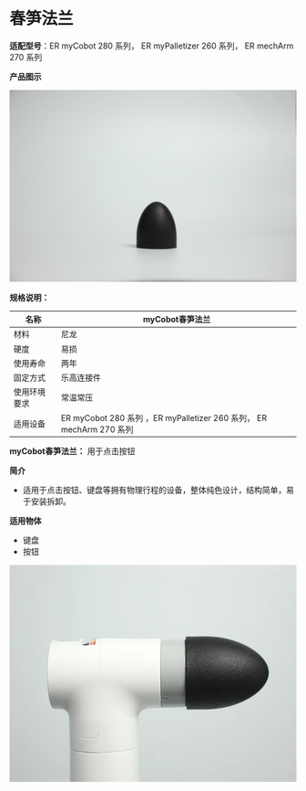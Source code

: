 # 春笋法兰

**适配型号**：ER myCobot 280 系列， ER myPalletizer 260 系列， ER mechArm 270 系列

**产品图示**

![pi](../../resource\4-SupportAndService\Accessories\others/b1.jpg)

**规格说明：**

| 名称         | myCobot春笋法兰                                              |
| ------------ | ------------------------------------------------------------ |
| 材料         | 尼龙                                                         |
| 硬度         | 易损                                                         |
| 使用寿命     | 两年                                                         |
| 固定方式     | 乐高连接件                                                   |
| 使用环境要求 | 常温常压                                                     |
| 适用设备     | ER myCobot 280 系列 ，ER myPalletizer 260 系列， ER mechArm 270 系列 |

**myCobot春笋法兰：** 用于点击按钮

**简介**

- 适用于点击按钮、键盘等拥有物理行程的设备，整体纯色设计，结构简单，易于安装拆卸。

**适用物体**

- 键盘
- 按钮

![pi](../../resource\4-SupportAndService\Accessories\others/b2.png)
